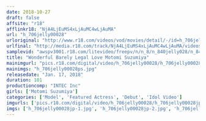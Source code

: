 ```yaml
---
date: 2018-10-27
draft: false
affsite: "r18"
afflinkr18: "NjA4LjEuMS4xLjAuMC4wLjAuMA"
url: "h_706jelly00028"
urloriginal: "http://www.r18.com/videos/vod/movies/detail/-/id=h_706jelly00028"
urlfinal: "http://media.r18.com/track/NjA4LjEuMS4xLjAuMC4wLjAuMA/videos/vod/movies/detail/-/id=h_706jelly00028"
samplevid: "awspv3001.r18.com/litevideo/freepv/n/n_8/n_840jelly028/n_840jelly028_dmb_w.mp4"
title: "Wonderful Barely Legal Love Motomi Suzumiya"
mainimgurl: "pics.r18.com/digital/video/h_706jelly00028/h_706jelly00028ps.jpg"
mainimgs: "h_706jelly00028ps.jpg"
releasedate: "Jan. 17, 2018"
duration: 101
productioncomp: "INTEC Inc"
girls: ['Motomi Suzumiya']
categories: ['Model', 'Featured Actress', 'Debut', 'Idol Video']
imgurls: ['pics.r18.com/digital/video/h_706jelly00028/h_706jelly00028jp-1.jpg', 'pics.r18.com/digital/video/h_706jelly00028/h_706jelly00028jp-2.jpg', 'pics.r18.com/digital/video/h_706jelly00028/h_706jelly00028jp-3.jpg', 'pics.r18.com/digital/video/h_706jelly00028/h_706jelly00028jp-4.jpg', 'pics.r18.com/digital/video/h_706jelly00028/h_706jelly00028jp-5.jpg', 'pics.r18.com/digital/video/h_706jelly00028/h_706jelly00028jp-6.jpg', 'pics.r18.com/digital/video/h_706jelly00028/h_706jelly00028jp-7.jpg', 'pics.r18.com/digital/video/h_706jelly00028/h_706jelly00028jp-8.jpg', 'pics.r18.com/digital/video/h_706jelly00028/h_706jelly00028jp-9.jpg', 'pics.r18.com/digital/video/h_706jelly00028/h_706jelly00028jp-10.jpg', 'pics.r18.com/digital/video/h_706jelly00028/h_706jelly00028jp-11.jpg', 'pics.r18.com/digital/video/h_706jelly00028/h_706jelly00028jp-12.jpg', 'pics.r18.com/digital/video/h_706jelly00028/h_706jelly00028jp-13.jpg', 'pics.r18.com/digital/video/h_706jelly00028/h_706jelly00028jp-14.jpg', 'pics.r18.com/digital/video/h_706jelly00028/h_706jelly00028jp-15.jpg', 'pics.r18.com/digital/video/h_706jelly00028/h_706jelly00028jp-16.jpg', 'pics.r18.com/digital/video/h_706jelly00028/h_706jelly00028jp-17.jpg', 'pics.r18.com/digital/video/h_706jelly00028/h_706jelly00028jp-18.jpg', 'pics.r18.com/digital/video/h_706jelly00028/h_706jelly00028jp-19.jpg', 'pics.r18.com/digital/video/h_706jelly00028/h_706jelly00028jp-20.jpg']
imgs: ['h_706jelly00028jp-1.jpg', 'h_706jelly00028jp-2.jpg', 'h_706jelly00028jp-3.jpg', 'h_706jelly00028jp-4.jpg', 'h_706jelly00028jp-5.jpg', 'h_706jelly00028jp-6.jpg', 'h_706jelly00028jp-7.jpg', 'h_706jelly00028jp-8.jpg', 'h_706jelly00028jp-9.jpg', 'h_706jelly00028jp-10.jpg', 'h_706jelly00028jp-11.jpg', 'h_706jelly00028jp-12.jpg', 'h_706jelly00028jp-13.jpg', 'h_706jelly00028jp-14.jpg', 'h_706jelly00028jp-15.jpg', 'h_706jelly00028jp-16.jpg', 'h_706jelly00028jp-17.jpg', 'h_706jelly00028jp-18.jpg', 'h_706jelly00028jp-19.jpg', 'h_706jelly00028jp-20.jpg']
---
```

